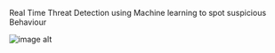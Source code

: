 Real Time Threat Detection using Machine learning to spot suspicious Behaviour

![image alt](https://github.com/Venkatesh1211/Majorproject/blob/9b0b79185caec3d12b50c6d605db4d7682c31e6a/1st.jpg)
